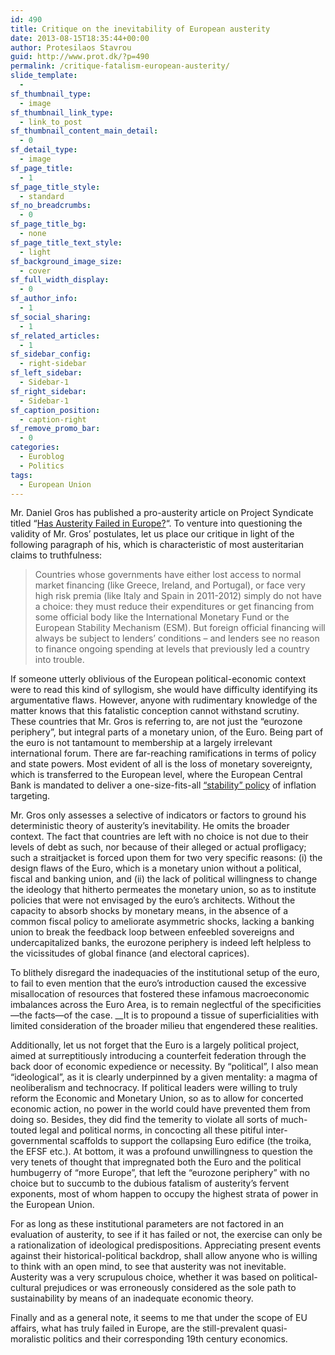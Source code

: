 ```yaml
---
id: 490
title: Critique on the inevitability of European austerity
date: 2013-08-15T18:35:44+00:00
author: Protesilaos Stavrou
guid: http://www.prot.dk/?p=490
permalink: /critique-fatalism-european-austerity/
slide_template:
  - 
sf_thumbnail_type:
  - image
sf_thumbnail_link_type:
  - link_to_post
sf_thumbnail_content_main_detail:
  - 0
sf_detail_type:
  - image
sf_page_title:
  - 1
sf_page_title_style:
  - standard
sf_no_breadcrumbs:
  - 0
sf_page_title_bg:
  - none
sf_page_title_text_style:
  - light
sf_background_image_size:
  - cover
sf_full_width_display:
  - 0
sf_author_info:
  - 1
sf_social_sharing:
  - 1
sf_related_articles:
  - 1
sf_sidebar_config:
  - right-sidebar
sf_left_sidebar:
  - Sidebar-1
sf_right_sidebar:
  - Sidebar-1
sf_caption_position:
  - caption-right
sf_remove_promo_bar:
  - 0
categories:
  - Euroblog
  - Politics
tags:
  - European Union
---
```

Mr. Daniel Gros has published a pro-austerity article on Project Syndicate titled &#8220;<a title="Daniel Gros on Project Syndicate" href="http://www.project-syndicate.org/commentary/how-austerity-has-helped-the-eurozone-periphery-by-daniel-gros" target="_blank">Has Austerity Failed in Europe?</a>&#8220;. To venture into questioning the validity of Mr. Gros&#8217; postulates, let us place our critique in light of the following paragraph of his, which is characteristic of most austeritarian claims to truthfulness:

> Countries whose governments have either lost access to normal market financing (like Greece, Ireland, and Portugal), or face very high risk premia (like Italy and Spain in 2011-2012) simply do not have a choice: they must reduce their expenditures or get financing from some official body like the International Monetary Fund or the European Stability Mechanism (ESM). But foreign official financing will always be subject to lenders’ conditions – and lenders see no reason to finance ongoing spending at levels that previously led a country into trouble.
> 
> <!--more-->

If someone utterly oblivious of the European political-economic context were to read this kind of syllogism, she would have difficulty identifying its argumentative flaws. However, anyone with rudimentary knowledge of the matter knows that this fatalistic conception cannot withstand scrutiny. These countries that Mr. Gros is referring to, are not just the &#8220;eurozone periphery&#8221;, but integral parts of a monetary union, of the Euro. Being part of the euro is not tantamount to membership at a largely irrelevant international forum. There are far-reaching ramifications in terms of policy and state powers. Most evident of all is the loss of monetary sovereignty, which is transferred to the European level, where the European Central Bank is mandated to deliver a one-size-fits-all <a title="The notion of &quot;Stability&quot; in European politics" href="https://protesilaos.com/european-stability/" target="_blank">&#8220;stability&#8221; policy</a> of inflation targeting.

Mr. Gros only assesses a selective of indicators or factors to ground his deterministic theory of austerity&#8217;s inevitability. He omits the broader context. The fact that countries are left with no choice is not due to their levels of debt as such, nor because of their alleged or actual profligacy; such a straitjacket is forced upon them for two very specific reasons: (i) the design flaws of the Euro, which is a monetary union without a political, fiscal and banking union, and (ii) the lack of political willingness to change the ideology that hitherto permeates the monetary union, so as to institute policies that were not envisaged by the euro&#8217;s architects. Without the capacity to absorb shocks by monetary means, in the absence of a common fiscal policy to ameliorate asymmetric shocks, lacking a banking union to break the feedback loop between enfeebled sovereigns and undercapitalized banks, the eurozone periphery is indeed left helpless to the vicissitudes of global finance (and electoral caprices).

To blithely disregard the inadequacies of the institutional setup of the euro, to fail to even mention that the euro&#8217;s introduction caused the excessive misallocation of resources that fostered these infamous macroeconomic imbalances across the Euro Area, is to remain neglectful of the specificities—the facts—of the case. __It is to propound a tissue of superficialities with limited consideration of the broader milieu that engendered these realities.

Additionally, let us not forget that the Euro is a largely political project, aimed at surreptitiously introducing a counterfeit federation through the back door of economic expedience or necessity. By &#8220;political&#8221;, I also mean &#8220;ideological&#8221;, as it is clearly underpinned by a given mentality: a magma of neoliberalism and technocracy. If political leaders were willing to truly reform the Economic and Monetary Union, so as to allow for concerted economic action, no power in the world could have prevented them from doing so. Besides, they did find the temerity to violate all sorts of much-touted legal and political norms, in concocting all these pitiful inter-governmental scaffolds to support the collapsing Euro edifice (the troika, the EFSF etc.). At bottom, it was a profound unwillingness to question the very tenets of thought that impregnated both the Euro and the political humbugerry of &#8220;more Europe&#8221;, that left the &#8220;eurozone periphery&#8221; with no choice but to succumb to the dubious fatalism of austerity&#8217;s fervent exponents, most of whom happen to occupy the highest strata of power in the European Union.

For as long as these institutional parameters are not factored in an evaluation of austerity, to see if it has failed or not, the exercise can only be a rationalization of ideological predispositions. Appreciating present events against their historical-political backdrop, shall allow anyone who is willing to think with an open mind, to see that austerity was not inevitable. Austerity was a very scrupulous choice, whether it was based on political-cultural prejudices or was erroneously considered as the sole path to sustainability by means of an inadequate economic theory.

Finally and as a general note, it seems to me that under the scope of EU affairs, what has truly failed in Europe, are the still-prevalent quasi-moralistic politics and their corresponding 19th century economics.